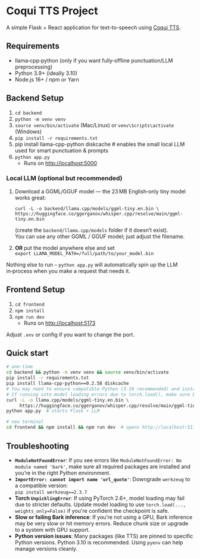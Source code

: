 # Coqui TTS Project

A simple Flask + React application for text-to-speech using [Coqui TTS](https://github.com/coqui-ai/TTS).

## Requirements
- llama‑cpp‑python (only if you want fully‑offline punctuation/LLM preprocessing)
- Python 3.9+ (ideally 3.10)
- Node.js 16+ / npm or Yarn

## Backend Setup
1. `cd backend`
2. `python -m venv venv`
3. `source venv/bin/activate` (Mac/Linux) or `venv\Scripts\activate` (Windows)
4. `pip install -r requirements.txt`
5.  pip install llama-cpp-python diskcache   # enables the small local LLM used for smart punctuation & prompts
6. `python app.py`
   - Runs on [http://localhost:5000](http://localhost:5000)

### Local LLM (optional but recommended)
1. Download a GGML/GGUF model — the 23 MB English‑only tiny model works great:

   `curl -L -o backend/llama.cpp/models/ggml-tiny.en.bin \
     https://huggingface.co/ggerganov/whisper.cpp/resolve/main/ggml-tiny.en.bin`

   (create the `backend/llama.cpp/models` folder if it doesn’t exist).  
   You can use any other GGML / GGUF model; just adjust the filename.

2. **OR** put the model anywhere else and set  
   `export LLAMA_MODEL_PATH=/full/path/to/your_model.bin`

Nothing else to run – `python app.py` will automatically spin up the LLM in‑process when you make a request that needs it.

## Frontend Setup
1. `cd frontend`
2. `npm install`
3. `npm run dev`
   - Runs on [http://localhost:5173](http://localhost:5173)

Adjust `.env` or config if you want to change the port. 

## Quick start

```bash
# one‑time
cd backend && python -m venv venv && source venv/bin/activate
pip install -r requirements.txt
pip install llama-cpp-python==0.2.58 diskcache
# You may need to ensure compatible Python (3.10 recommended) and install other packages manually if missing.
# If running into model loading errors due to torch.load(), make sure Bark models are trusted or adjust torch.load settings manually.
curl -L -o llama.cpp/models/ggml-tiny.en.bin \
     https://huggingface.co/ggerganov/whisper.cpp/resolve/main/ggml-tiny.en.bin
python app.py  # starts Flask + LLM

# new terminal
cd frontend && npm install && npm run dev  # opens http://localhost:5173
```

## Troubleshooting

- **`ModuleNotFoundError`**: If you see errors like `ModuleNotFoundError: No module named 'bark'`, make sure all required packages are installed and you’re in the right Python environment.
- **`ImportError: cannot import name 'url_quote'`**: Downgrade `werkzeug` to a compatible version:  
  `pip install werkzeug==2.3.7`
- **Torch `UnpicklingError`**: If using PyTorch 2.6+, model loading may fail due to stricter defaults. Update model loading to use `torch.load(..., weights_only=False)` if you're confident the checkpoint is safe.
- **Slow or failing Bark inference**: If you’re not using a GPU, Bark inference may be very slow or hit memory errors. Reduce chunk size or upgrade to a system with GPU support.
- **Python version issues**: Many packages (like TTS) are pinned to specific Python versions. Python 3.10 is recommended. Using `pyenv` can help manage versions cleanly.
